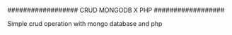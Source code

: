 ##################
CRUD MONGODB X PHP
##################

Simple crud operation with mongo database and php
